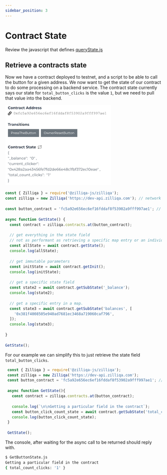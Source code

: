 ```yaml
---
sidebar_position: 3
---
```

# Contract State

Review the javascript that defines [queryState.js](https://github.com/Zilliqa/Zilliqa-JavaScript-Library-Examples/blob/master/node/queryState.js)

## Retrieve a contracts state

Now we have a contract deployed to testnet, and a script to be able to call the button for a given address. We now want to get the state of our contract to do some processing on a backend service. The contract state currently says our state for ```total_button_clicks``` is the value ```1```, but we need to pull that value into the backend.

![Docusaurus](/img/tutorials/incrementingbutton/IDE-state.png)

```js
const { Zilliqa } = require('@zilliqa-js/zilliqa');
const zilliqa = new Zilliqa('https://dev-api.zilliqa.com'); // network

const button_contract = 'fc5a92e656ec6ef16fddaf8f53902a9fff997ae1'; // omit 0x

async function GetState() {
  const contract = zilliqa.contracts.at(button_contract);

  // get everything in the state field
  // not as performant as retrieving a specific map entry or an individual state
  const allState = await contract.getState(); 
  console.log(allState);

  // get immutable parameters
  const initState = await contract.getInit();
  console.log(initState);

  // get a specific state field
  const state2 = await contract.getSubState('_balance');
  console.log(state2);

  // get a specific entry in a map.
  const state3 = await contract.getSubState('balances', [
    '0x381f4008505e940ad7681ec3468a719060caf796',
  ]);
  console.log(state3);

}

GetState();
```

For our example we can simplify this to just retrieve the state field ```total_button_clicks```.

```js
 const { Zilliqa } = require('@zilliqa-js/zilliqa');
 const zilliqa = new Zilliqa('https://dev-api.zilliqa.com');
 const button_contract = 'fc5a92e656ec6ef16fddaf8f53902a9fff997ae1'; // omit 0x
 
 async function GetState(){
   const contract = zilliqa.contracts.at(button_contract);
  
   console.log(`\n\nGetting a particular field in the contract`);
   const button_click_count_state = await contract.getSubState('total_count_clicks');
   console.log(button_click_count_state);
 }
 
 GetState();
```

The console, after waiting for the async call to be returned should reply with.

```bash
$ GetButtonState.js
Getting a particular field in the contract
{ total_count_clicks: '1' }
```
